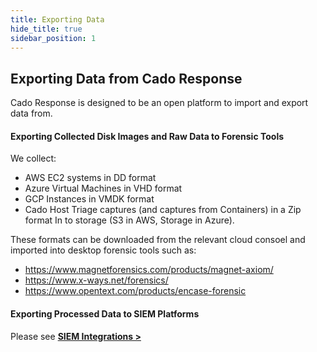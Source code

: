 ```yaml
---
title: Exporting Data
hide_title: true
sidebar_position: 1
---
```


## Exporting Data from Cado Response
Cado Response is designed to be an open platform to import and export data from.

#### Exporting Collected Disk Images and Raw Data to Forensic Tools
We collect:
* AWS EC2 systems in DD format
* Azure Virtual Machines in VHD format
* GCP Instances in VMDK format
* Cado Host Triage captures (and captures from Containers) in a Zip format
In to storage (S3 in AWS, Storage in Azure).

These formats can be downloaded from the relevant cloud consoel and imported into desktop forensic tools such as:
* https://www.magnetforensics.com/products/magnet-axiom/
* https://www.x-ways.net/forensics/
* https://www.opentext.com/products/encase-forensic

#### Exporting Processed Data to SIEM Platforms

Please see **[SIEM Integrations >](/manage/integrations/siem.md)**
